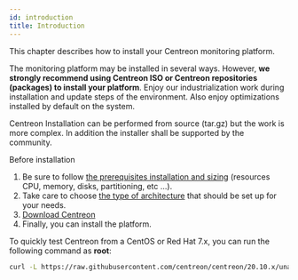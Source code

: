 ```yaml
---
id: introduction
title: Introduction
---
```


This chapter describes how to install your Centreon monitoring platform.

The monitoring platform may be installed in several ways. However, **we strongly
recommend using Centreon ISO or Centreon repositories (packages) to install your
platform**. Enjoy our industrialization work during installation and update steps
of the environment. Also enjoy optimizations installed by default on the system.

Centreon Installation can be performed from source (tar.gz) but the work is more
complex. In addition the installer shall be supported by the community.

Before installation

1.  Be sure to follow [the prerequisites installation and
    sizing](prerequisites) (resources CPU, memory, disks,
    partitioning, etc ...).
2.  Take care to choose [the type of architecture](architectures) that
    should be set up for your needs.
3.  [Download Centreon](https://download.centreon.com/)
4.  Finally, you can install the platform.

To quickly test Centreon from a CentOS or Red Hat 7.x, you can run the following command as **root**:

```Bash
curl -L https://raw.githubusercontent.com/centreon/centreon/20.10.x/unattended.sh | sh
```
